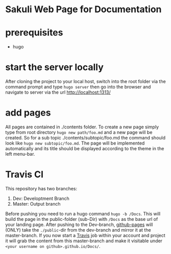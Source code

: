 # Sakuli Web Page for Documentation

# prerequisites
*  hugo

# start the server locally
After cloning the project to your local host, switch into the root folder via the command prompt and type
`hugo server`
then go into the browser and navigate to server via the url
[http://localhost:1313/](url)

# add pages
All pages are contained in ./contents folder. To create a new page simply type from root directory
`hugo new path/foo.md`
and a new page will be created. So for a sub topic ./contents/subtopic/foo.md the command should look like
`hugo new subtopic/foo.md`. The page will be implemented automatically and its title should be displayed according to the theme 
in the left menu-bar.

# Travis CI
This repository has two branches:
  1) Dev: Developtment Branch
  2) Master: Output branch

Before pushing you need to run a hugo command `hugo -b /Docs`. This will build the page in the public-folder (sub-Dir) with `/Docs` as the base url of your landing page. After pushing to the Dev-branch, [github-pages](https://pages.github.com/) will (ONLY) take the `./public`-dir from the dev-branch and mirror it at the master-branch. If you now start a [Travis](https://travis-ci.com/) job within your account and project it will grab the content from this master-branch and make it visitable under `<your username on github>.github.io/Docs/`.

